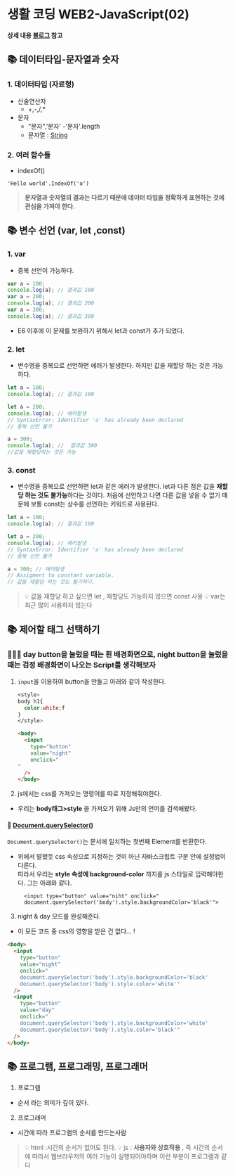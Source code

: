 # 생활 코딩 WEB2-JavaScript(02)

**상세 내용 [블로그](https://opentutorials.org/course/3085/18868) 참고**

## 📚 데이터타입-문자열과 숫자

### 1. 데이터타입 (자료형)

- 산술연산자
  - +,-,/,\*
- 문자
  - "문자",'문자'
    -'문자'.length
  - 문자열 : [String](https://developer.mozilla.org/ko/docs/Web/JavaScript/Reference/Global_Objects/String/length)

### 2. 여러 함수들

- indexOf()

```console
'Hello world'.IndexOf('o')
```

> **문자열과 숫자열의 결과는 다르기 때문에 데이터 타입을 정확하게 표현하는 것에 관심을 가져야 한다.**

## 📚 변수 선언 (var, let ,const)

### 1. var

- 중복 선언이 가능하다.

```js
var a = 100;
console.log(a); // 결과값 100
var a = 200;
console.log(a); // 결과값 200
var a = 300;
console.log(a); // 결과값 300
```

- E6 이후에 이 문제를 보완하기 위해서 let과 const가 추가 되었다.

### 2. let

- 변수명을 중복으로 선언하면 에러가 발생한다. 하지만 값을 재할당 하는 것은 가능하다.

```js
let a = 100;
console.log(a); // 결과값 100

let a = 200;
console.log(a); // 에러발생
// SyntaxError: Identifier 'a' has already been declared
// 중복 선언 불가

a = 300;
console.log(a); //  결과값 300
//값을 재할당하는 것은 가능
```

### 3. const

- 변수명을 중복으로 선언하면 let과 같은 에러가 발생한다. let과 다른 점은 값을 **재할당 하는 것도 불가능**하다는 것이다. 처음에 선언하고 나면 다른 값을 넣을 수 없기 때문에 보통 const는 상수를 선언하는 키워드로 사용된다.

```js
let a = 100;
console.log(a); // 결과값 100

let a = 200;
console.log(a); // 에러발생
// SyntaxError: Identifier 'a' has already been declared
// 중복 선언 불가

a = 300; // 에러발생
// Assigment to constant variable.
// 값을 재할당 하는 것도 불가하다.
```

> 💡 값을 재할당 하고 싶으면 let , 재할당도 가능하지 않으면 const 사용
> 💡 var는 최근 많이 사용하지 않는다

## 📚 제어할 태그 선택하기

### 🧑🏼‍💻 day button을 눌렀을 때는 흰 배경화면으로, night button을 눌렀을 때는 검정 배경화면이 나오는 Script를 생각해보자

1. `input`을 이용하여 button을 만들고 아래와 같이 작성한다.

   ```css
   <style>
   body h1{
     color:white;f
   }
   </style>
   ```

   ```html
   <body>
     <input
       type="button"
       value="night"
       onclick="
   "
     />
   </body>
   ```

2. js에서는 css를 가져오는 명령어를 따로 지정해줘야한다.

- 우리는 **body태그>style** 을 가져오기 위해 Js만의 언어를 검색해봤다.

#### 💭 [Document.querySelector()](https://developer.mozilla.org/ko/docs/Web/API/Document/querySelector)

`Document.querySelector()`는 문서에 일치하는 첫번째 Element를 반환한다.

- 위에서 말했듯 css 속성으로 지정하는 것이 아닌 자바스크립트 구문 안에 설정법이 다른다. <br> 따라서 우리는 **style 속성에 background-color** 까지를 js 스타일로 입력해야한다. 그는 아래와 같다.
  ```
    <input type="button" value="niht" onclick="
    document.querySelector('body').style.backgroundColor='black'">
  ```

3. night & day 모드를 완성해준다.

- 이 모든 코드 중 css의 영향을 받은 건 없다... !

```html
<body>
  <input
    type="button"
    value="night"
    onclick="
	document.querySelector('body').style.backgroundColor='black'
    document.querySelector('body').style.color='white'"
  />
  <input
    type="button"
    value="day"
    onclick="
	document.querySelector('body').style.backgroundColor='white'
    document.querySelector('body').style.color='black'"
  />
</body>
```

## 📚 프로그램, 프로그래밍, 프로그래머

1. 프로그램

- 순서 라는 의미가 깊이 있다.

2. 프로그래머

- 시간에 따라 프로그램의 순서를 만드는사람

> 💡 html :시간의 순서가 없어도 된다.
> 💡 js : **사용자와 상호작용** , 즉 시간의 순서에 따라서 웹브라우저의 여러 기능이 실행되어야하며 이런 부분이 프로그램과 같다
